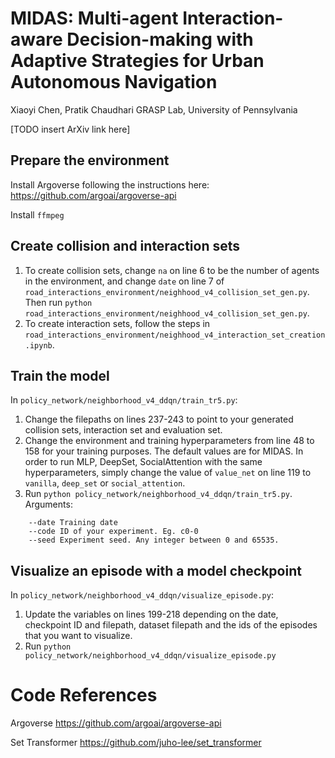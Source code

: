 # MIDAS: Multi-agent Interaction-aware Decision-making with Adaptive Strategies for Urban Autonomous Navigation
Xiaoyi Chen, Pratik Chaudhari
GRASP Lab, University of Pennsylvania

[TODO insert ArXiv link here]

## Prepare the environment
Install Argoverse following the instructions here: https://github.com/argoai/argoverse-api

Install `ffmpeg`

## Create collision and interaction sets
1. To create collision sets, change `na` on line 6 to be the number of agents in the environment, and change `date` on line 7 of `road_interactions_environment/neighhood_v4_collision_set_gen.py`. Then run `python road_interactions_environment/neighhood_v4_collision_set_gen.py`.
2. To create interaction sets, follow the steps in `road_interactions_environment/neighhood_v4_interaction_set_creation.ipynb`.

## Train the model
In `policy_network/neighborhood_v4_ddqn/train_tr5.py`:
1. Change the filepaths on lines 237-243 to point to your generated collision sets, interaction set and evaluation set.
2. Change the environment and training hyperparameters from line 48 to 158 for your training purposes. The default values are for MIDAS. In order to run MLP, DeepSet, SocialAttention with the same hyperparameters, simply change the value of `value_net` on line 119 to `vanilla`, `deep_set` or `social_attention`.
3. Run `python policy_network/neighborhood_v4_ddqn/train_tr5.py`. Arguments:
```
    --date Training date
    --code ID of your experiment. Eg. c0-0
    --seed Experiment seed. Any integer between 0 and 65535.
```

## Visualize an episode with a model checkpoint
In `policy_network/neighborhood_v4_ddqn/visualize_episode.py`:
1. Update the variables on lines 199-218 depending on the date, checkpoint ID and filepath, dataset filepath and the ids of the episodes that you want to visualize.
2. Run `python policy_network/neighborhood_v4_ddqn/visualize_episode.py`

# Code References
Argoverse https://github.com/argoai/argoverse-api

Set Transformer https://github.com/juho-lee/set_transformer